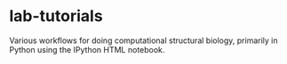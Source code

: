 lab-tutorials
=============

Various workflows for doing computational structural biology, primarily in Python using the IPython HTML notebook.
